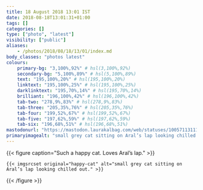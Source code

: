 ```yaml
---
title: 18 August 2018 13:01 IST
date: 2018-08-18T13:01:31+01:00
tags: []
categories: []
type: ["photo", "latest"]
visibility: ["public"]
aliases:
    - /photos/2018/08/18/13/01/index.md
body_classes: "photos latest"
colours:
    primary-bg: "3,100%,92%" # hsl(3,100%,92%)
    secondary-bg: "5,100%,89%" # hsl(5,100%,89%)
    text: "195,100%,20%" # hsl(195,100%,20%)
    linktext: "195,100%,25%" # hsl(195,100%,25%)
    darklinktext: "195,70%,14%" # hsl(195,70%,14%)
    brilliant: "196,100%,42%" # hsl(196,100%,42%)
    tab-two: "278,9%,83%" # hsl(278,9%,83%)
    tab-three: "205,35%,76%" # hsl(205,35%,76%)
    tab-four: "199,52%,67%" # hsl(199,52%,67%)
    tab-five: "197,62%,59%" # hsl(197,62%,59%)
    tab-six: "196,68%,51%" # hsl(196,68%,51%)
mastodonurl: "https://mastodon.laurakalbag.com/web/statuses/100571131117625459"
primaryimagealt: "small grey cat sitting on Aral’s lap looking chilled out."
---
```


{{< figure caption="Such a happy cat. Loves Aral’s lap." >}}

    {{< imgsrcset original="happy-cat" alt="small grey cat sitting on Aral’s lap looking chilled out." >}}

{{< /figure >}}
